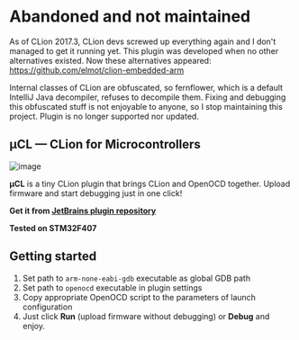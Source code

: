 Abandoned and not maintained
============================

As of CLion 2017.3, CLion devs screwed up everything again and I don't managed to get it running yet. This plugin was developed when no other alternatives existed. Now these alternatives appeared: https://github.com/elmot/clion-embedded-arm

Internal classes of CLion are obfuscated, so fernflower, which is a default IntelliJ Java decompiler, refuses to decompile them. Fixing and debugging this obfuscated stuff is not enjoyable to anyone, so I stop maintaining this project. Plugin is no longer supported nor updated.

μCL — CLion for Microcontrollers
--------------------------------

![image](https://user-images.githubusercontent.com/1329592/29126009-e943f5a6-7d25-11e7-824a-89821f566638.png)

**μCL** is a tiny CLion plugin that brings CLion and OpenOCD together. Upload firmware and start debugging just in one click!

**Get it from [JetBrains plugin repository](https://plugins.jetbrains.com/plugin/9915--cl)**

**Tested on STM32F407**

Getting started
---------------

1. Set path to `arm-none-eabi-gdb` executable as global GDB path
2. Set path to `openocd` executable in plugin settings
3. Copy appropriate OpenOCD script to the parameters of launch configuration
4. Just click **Run** (upload firmware without debugging) or **Debug** and enjoy.
